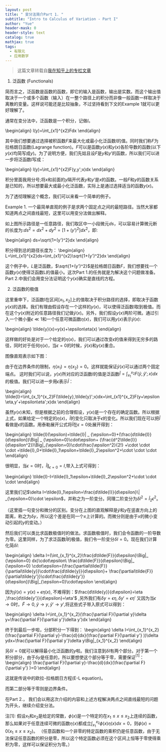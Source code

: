 ```yaml
---
layout: post
title: " 变分法简介Part 1. "
subtitle: "Intro to Calculus of Variation - Part I"
author: "Yue"
header-mask: 0
header-style: text
catalog: true
mathjax: true
tags:
  - 有限元
  - 应用数学
---
```


> 这篇文章转载自[我在知乎上的专栏文章](https://zhuanlan.zhihu.com/p/20718489)

1. 泛函数 (Functionals)

简而言之，泛函数是函数的函数，即它的输入是函数，输出是实数。而这个输出值取决于一个或多个函数（输入）在一整个路径上的积分而非像一般函数一样取决于离散的变量。这样说可能还是比较抽象，不过坚持看到下文的Example 1就可以更好理解了。

通常在变分法中，泛函数是一个积分，记做$I$。

\begin{align}
I(y)=\int_{x1}^{x2}Fdx 
\end{align}

其中我们想要通过选择被积函数$F$来最大化或最小化泛函数$I$的值。同时我们称$F$为拉格朗日函数(Lagrange function)。$F$可以是函数$y(x)$和$y(x)$各阶导数的函数(以下$y(x)$均简写成$y$)。为了说明方便，我们先姑且设$F$是$y$和$y'$的函数，所以我们可以进一步将泛函数$I$写成：

\begin{align}
I(y)=\int_{x1}^{x2}F(y,y';x)dx
\end{align}

积分里面我用分号;将$x$和前面的$y$隔开代表$y$和$y'$是$x$的函数。一般$F$和$y$的函数关系是已知的，所以想要最大或最小化泛函数，实际上是通过选择适当的函数$y(x)$。

为了透彻理解这个概念，我们可以来看一个简单的例子。

Example 1.
一个最简单直观的例子是求两个固定点之间的最短路径。当然大家都知道两点之间直线最短，这里可以用变分法做出解释。


如上图所示路径是一任意路径，我们取区中一小段微元$ds$，可以容易计算微元断的长度为:$ds^2=dx^2+dy^2=[1+(y')^2]dx^2$，即:

\begin{align}
ds=\sqrt{1+(y')^2}dx
\end{align}

积分得到总的路径长度为：
\begin{align}
L=\int_{x1}^{x2}ds=\int_{x1}^{x2}\sqrt{1+(y')^2}dx
\end{align}

这个例子中，$L$是泛函数，$\sqrt{1+(y')^2}$是拉格朗日函数$F$，我们想要找一个函数$y(x)$使得泛函数L的值最小。这次Part 1.的任务就是为解决这个问题做准备。Part 2.中我们会用变分法证明这个$y(x)$确实是直线的方程。

2. 泛函数的极值 

这里重申下，泛函数I在区间$[x_1,x_2]$上的值取决于积分路径的选择，即取决于函数$y(x)$的选择。我们有理由假设存在一个这样的$y(x)$，可以使得泛函数I取到极值。而在这个$y(x)$附近的任意路径我们记做$\tilde{y}(x)$。另外，我们假设$y(x)$两阶可微。通过引入一个微小量$\epsilon\ll 1$和一个任意可微函数$\eta(x)$，我们可以用$y(x)$表示$\tilde{y}(x)$:

\begin{align}
\tilde{y}(x)=y(x)+\epsilon\eta(x)
\end{align}

这样做的好处是对于一个给定的$\eta(x)$，我们可以通过改变$\epsilon$的值来得到无穷多的路径，同时对于任何$\eta(x)$，当$\epsilon=0$的时候，$\tilde{y}(x)$和$y(x)$重合。

图像直观表示如下图：


由于在边界条件的限制，$\eta(x_1)=\eta(x_2)=0$。这样就能保证$\tilde{y}(x)$可以通过两个固定端点。
这时我们可以说，$y(x)$所对应的泛函数$I$的值是泛函数$\tilde{I}=\int_{x_1}^{x_2}F(\tilde{y},\tilde{y}';x)dx$的极值。我们可以进一步用$\epsilon$表示$\tilde{I}$：

\begin{align}
\tilde{I}=\int_{x_1}^{x_2}F(\tilde{y},\tilde{y}';x)dx=\int_{x1}^{x_2}F(y+\epsilon\eta,y'+\epsilon\eta';x)dx
\end{align}

虽然$y(x)$未知，但是根据之前的合理假设，$y(x)$是一个存在的确定函数。所以根据上式，如果给定一个特定的$\eta(x)$，$\tilde{I}$的变化只取决于$\epsilon$的变化。所以我们现在可以把$\tilde{I}$看做是$\epsilon$的函数。用泰勒展开公式将$\tilde{I}$在$\epsilon=0$处展开得到：

\begin{align}
\tilde{I}(\epsilon)=\tilde{I}| _ {\epsilon=0}+(\frac{d\tilde{I}}{d\epsilon})\Big| _ {\epsilon=0}\cdot\epsilon+ (\frac{d^2\tilde{I}}{d\epsilon^2})\Big|_{\epsilon=0}\cdot\frac{\epsilon^2}{2!} +\cdot \cdot \cdot =\tilde{I}_0+\tilde{I}_1\epsilon+\tilde{I}_2\epsilon^2+\cdot \cdot \cdot 
\end{align}

很明显，当$\epsilon=0$时，$\tilde{I}\| _{\epsilon=0}=I$,带入上式可得到：

\begin{align}
\tilde{I}-I=\tilde{I}_1\epsilon+\tilde{I}_2\epsilon^2+\cdot \cdot \cdot 
\end{align}

这里我们记$\delta I=\tilde{I}_1\epsilon=\frac{d\tilde{I}}{d\epsilon}\| _{\epsilon=0}\cdot \epsilon$，并称之为一阶变分。同理二阶变分为$\delta I^2=\tilde{I}_2\epsilon^2$。

（这里插一句变分和微分的区别。变分在上图的直观解释是$\tilde{y}$和$y$在竖直方向上的距离，称之为$\delta y$，所以这个差是在同一个$x$上计算的。而微分则是由于$x$的微小变动引起的$y$的变动。）

然后我们可以类比求函数极值时的做法。求函数极值时，我们会令函数的一阶导数为零。这里同样，为了求泛函数$\tilde{I}$的极值，我们令一阶变分$\delta I=0$。现在我们计算化简$\delta I$:

\begin{align}
\delta I=(\int_{x_1}^{x_2}\frac{d\tilde{F}}{d\epsilon}\Big|_ {\epsilon=0} dx)\cdot\epsilon\\
\frac{d\tilde{F}}{d\epsilon}\Big|_ {\epsilon=0} \cdot\epsilon=(\frac{\partial\tilde{F}}{\partial\tilde{y}}\cdot\frac{d\tilde{y}}{d\epsilon}+  \frac{\partial\tilde{F}}{\partial\tilde{y'}}\cdot\frac{d\tilde{y'}}{d\epsilon})\Big|_{\epsilon=0}\cdot\epsilon
\end{align}

因为$\tilde{y}(x)=y(x)+\epsilon\eta(x)$, 不难得到：$\frac{d\tilde{y}}{d\epsilon}=\eta ,\frac{d\tilde{y'}}{d\epsilon}=\eta'$ ,另外我们有$\delta y=\epsilon \eta,\delta y'=\epsilon\eta'$
又因为当$\epsilon\rightarrow 0$时，$\tilde{F}\rightarrow 0, \tilde{y}\rightarrow y,\tilde{y}'\rightarrow y'$,将这些式子带入原式可以得到：

\begin{align}
\delta I=\int_{x_1}^{x_2}(\frac{\partial F}{\partial y}\delta y+\frac{\partial F}{\partial y'}\delta y')dx 
\end{align}

终于到最后一步啦，分部积分一下得到：
\begin{align}
\delta I=\int_{x_1}^{x_2}(\frac{\partial F}{\partial y}-\frac{d}{dx}(\frac{\partial F}{\partial y'} ))\delta ydx+\frac{\partial F}{\partial y'}\delta y\Big|_{x_1}^{x_2}
\end{align}

另$\delta I=0$就可以解得最小化泛函数的$y$啦。我们注意到$\delta I$有两个部分。对于第一个积分部分，由于$\delta y$是任意的，所以要想使这个部分等于零，需要保证$^{[1]}$：
\begin{align}
\frac{\partial F}{\partial y}-\frac{d}{dx}(\frac{\partial F}{\partial y'} )=0
\end{align}

这就是传说中的欧拉-拉格朗日方程(E-L equation)。

而第二部分等于零则是边界条件。

在Part 2.， 我们会以用这次介绍的内容和上述方程解决两点之间直线最短的问题为开头，继续介绍变分法。

注[1]:
假设$x_1$和$x_2$是给定的常数，$\phi(x)$是一个特定的在$x_1\leq x\leq x_2$上连续的函数，那么如果对于任意连续可微的函数$\eta(x)$都成立$\int_{x_1}^{x_2}\phi(x)\eta(x)dx=0$，则$\phi(x)=0 (x_1\leq x\leq x_2)$。
（任意函数和一个非零的特定函数的乘积仍是任意函数，由于无法保证任意函数的积分是零，所以这个特定函数必须在这个区间上恒等于零使得乘积为零，这样可以保证积分为零。）
